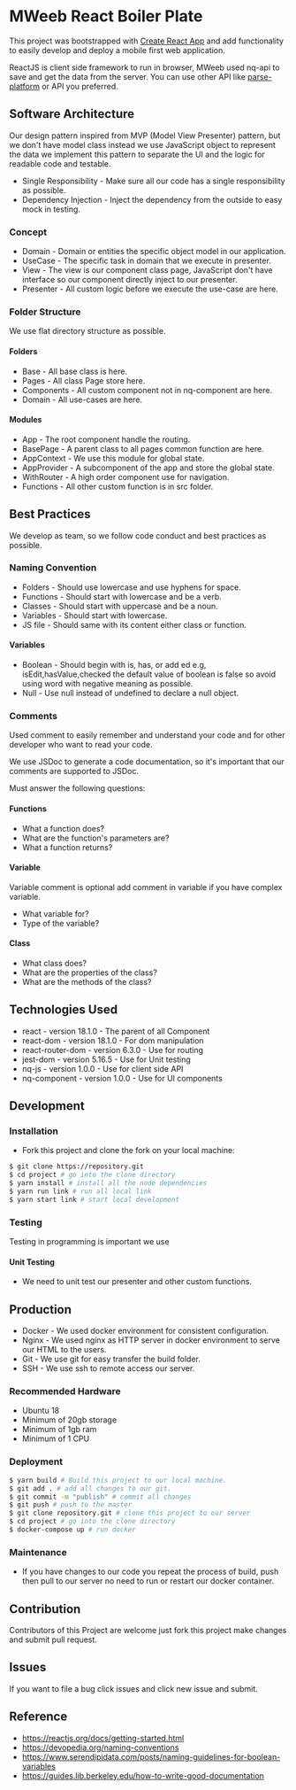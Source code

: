 # MWeeb React Boiler Plate

This project was bootstrapped with [Create React App](https://github.com/facebook/create-react-app) and add
functionality to easily develop and deploy a mobile first web application.

ReactJS is client side framework to run in browser, MWeeb used nq-api to save and get the data from the server. You can
use other API like [parse-platform](https://parseplatform.org) or API you preferred.

## Software Architecture

Our design pattern inspired from MVP (Model View Presenter) pattern, but we don't have model class instead we use
JavaScript object to represent the data we implement this pattern to separate the UI and the logic for readable code and
testable.

* Single Responsibility - Make sure all our code has a single responsibility as possible.
* Dependency Injection - Inject the dependency from the outside to easy mock in testing.

### Concept

* Domain - Domain or entities the specific object model in our application.
* UseCase - The specific task in domain that we execute in presenter.
* View - The view is our component class page, JavaScript don't have interface so our component directly inject to our
  presenter.
* Presenter - All custom logic before we execute the use-case are here.

### Folder Structure

We use flat directory structure as possible.

#### Folders

* Base - All base class is here.
* Pages - All class Page store here.
* Components - All custom component not in nq-component are here.
* Domain - All use-cases are here.

#### Modules

* App - The root component handle the routing.
* BasePage - A parent class to all pages common function are here.
* AppContext - We use this module for global state.
* AppProvider - A subcomponent of the app and store the global state.
* WithRouter - A high order component use for navigation.
* Functions - All other custom function is in src folder.

## Best Practices

We develop as team, so we follow code conduct and best practices as possible.

### Naming Convention

* Folders - Should use lowercase and use hyphens for space.
* Functions - Should start with lowercase and be a verb.
* Classes - Should start with uppercase and be a noun.
* Variables - Should start with lowercase.
* JS file - Should same with its content either class or function.

#### Variables

* Boolean - Should begin with is, has, or add ed e.g, isEdit,hasValue,checked the default value of boolean is false so
  avoid using word with negative meaning as possible.
* Null - Use null instead of undefined to declare a null object.

### Comments

Used comment to easily remember and understand your code and for other developer who want to read your code.

We use JSDoc to generate a code documentation, so it's important that our comments are supported to JSDoc.

Must answer the following questions:

#### Functions

* What a function does?
* What are the function's parameters are?
* What a function returns?

#### Variable

Variable comment is optional add comment in variable if you have complex variable.

* What variable for?
* Type of the variable?

#### Class

* What class does?
* What are the properties of the class?
* What are the methods of the class?

## Technologies Used

- react - version 18.1.0 - The parent of all Component
- react-dom - version 18.1.0 - For dom manipulation
- react-router-dom - version 6.3.0 - Use for routing
- jest-dom - version 5.16.5 - Use for Unit testing
- nq-js - version 1.0.0 - Use for client side API
- nq-component - version 1.0.0 - Use for UI components

## Development

### Installation

* Fork this project and clone the fork on your local machine:

```sh
$ git clone https://repository.git
$ cd project # go into the clone directory
$ yarn install # install all the node dependencies
$ yarn run link # run all local link
$ yarn start link # start local development

```

### Testing

Testing in programming is important we use

#### Unit Testing

* We need to unit test our presenter and other custom functions.

## Production

* Docker - We used docker environment for consistent configuration.
* Nginx - We used nginx as HTTP server in docker environment to serve our HTML to the users.
* Git - We use git for easy transfer the build folder.
* SSH - We use ssh to remote access our server.

### Recommended Hardware

* Ubuntu 18
* Minimum of 20gb storage
* Minimum of 1gb ram
* Minimum of 1 CPU

### Deployment

```sh
$ yarn build # Build this project to our local machine.
$ git add . # add all changes to our git.
$ git commit -m "publish" # commit all changes
$ git push # push to the master
$ git clone repository.git # clone this project to our server
$ cd project # go into the clone directory
$ docker-compose up # run docker
```

### Maintenance

* If you have changes to our code you repeat the process of build, push then pull to our server no need to run or
  restart our docker container.

## Contribution

Contributors of this Project are welcome just fork this project make changes and submit pull request.

## Issues

If you want to file a bug click issues and click new issue and submit.

## Reference

* https://reactjs.org/docs/getting-started.html
* https://devopedia.org/naming-conventions
* https://www.serendipidata.com/posts/naming-guidelines-for-boolean-variables
* https://guides.lib.berkeley.edu/how-to-write-good-documentation
